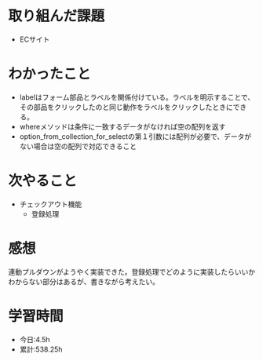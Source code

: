 # 取り組んだ課題
- ECサイト
# わかったこと
- labelはフォーム部品とラベルを関係付けている。ラベルを明示することで、その部品をクリックしたのと同じ動作をラベルをクリックしたときにできる。
- whereメソッドは条件に一致するデータがなければ空の配列を返す
- option_from_collection_for_selectの第１引数には配列が必要で、データがない場合は空の配列で対応できること
# 次やること
- チェックアウト機能
  - 登録処理
# 感想
連動プルダウンがようやく実装できた。登録処理でどのように実装したらいいかわからない部分はあるが、書きながら考えたい。
# 学習時間
- 今日:4.5h
- 累計:538.25h
